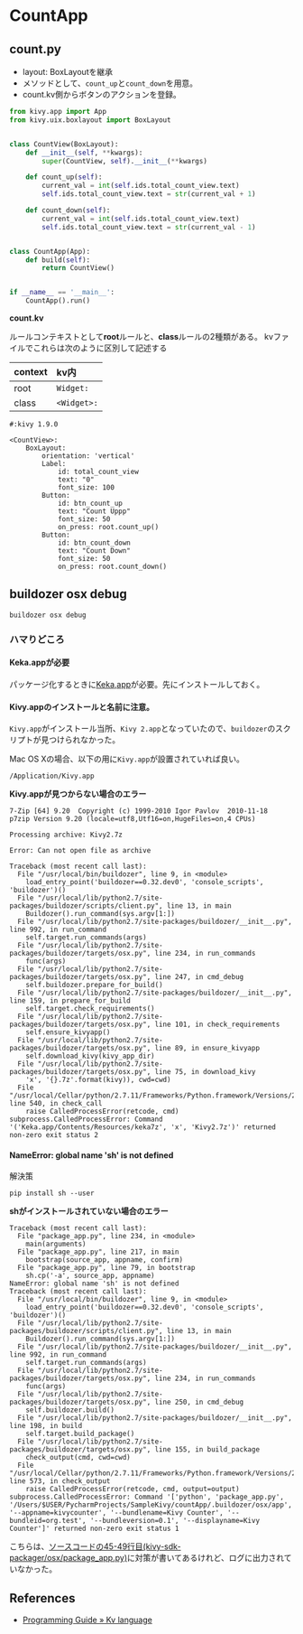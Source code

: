 # CountApp

## count.py

- layout: BoxLayoutを継承
- メソッドとして、```count_up```と```count_down```を用意。
- count.kv側からボタンのアクションを登録。

```count.py
from kivy.app import App
from kivy.uix.boxlayout import BoxLayout


class CountView(BoxLayout):
    def __init__(self, **kwargs):
        super(CountView, self).__init__(**kwargs)

    def count_up(self):
        current_val = int(self.ids.total_count_view.text)
        self.ids.total_count_view.text = str(current_val + 1)

    def count_down(self):
        current_val = int(self.ids.total_count_view.text)
        self.ids.total_count_view.text = str(current_val - 1)


class CountApp(App):
    def build(self):
        return CountView()


if __name__ == '__main__':
    CountApp().run()
```

**count.kv**

ルールコンテキストとして**root**ルールと、**class**ルールの2種類がある。
kvファイルでこれらは次のように区別して記述する


|context|kv内|
|:----|:----|
|root|```Widget:```|
|class|```<Widget>:```|


```
#:kivy 1.9.0

<CountView>:
    BoxLayout:
        orientation: 'vertical'
        Label:
            id: total_count_view
            text: "0"
            font_size: 100
        Button:
            id: btn_count_up
            text: "Count Uppp"
            font_size: 50
            on_press: root.count_up()
        Button:
            id: btn_count_down
            text: "Count Down"
            font_size: 50
            on_press: root.count_down()
```

## buildozer osx debug

```
buildozer osx debug
```

### ハマりどころ

#### Keka.appが必要

パッケージ化するときに[Keka,app](http://www.kekaosx.com/ja/)が必要。先にインストールしておく。

#### Kivy.appのインストールと名前に注意。

```Kivy.app```がインストール当所、```Kivy 2.app```となっていたので、```buildozer```のスクリプトが見つけられなかった。

Mac OS Xの場合、以下の用に```Kivy.app```が設置されていれば良い。

```
/Application/Kivy.app
```

**Kivy.appが見つからない場合のエラー**

```
7-Zip [64] 9.20  Copyright (c) 1999-2010 Igor Pavlov  2010-11-18
p7zip Version 9.20 (locale=utf8,Utf16=on,HugeFiles=on,4 CPUs)

Processing archive: Kivy2.7z

Error: Can not open file as archive

Traceback (most recent call last):
  File "/usr/local/bin/buildozer", line 9, in <module>
    load_entry_point('buildozer==0.32.dev0', 'console_scripts', 'buildozer')()
  File "/usr/local/lib/python2.7/site-packages/buildozer/scripts/client.py", line 13, in main
    Buildozer().run_command(sys.argv[1:])
  File "/usr/local/lib/python2.7/site-packages/buildozer/__init__.py", line 992, in run_command
    self.target.run_commands(args)
  File "/usr/local/lib/python2.7/site-packages/buildozer/targets/osx.py", line 234, in run_commands
    func(args)
  File "/usr/local/lib/python2.7/site-packages/buildozer/targets/osx.py", line 247, in cmd_debug
    self.buildozer.prepare_for_build()
  File "/usr/local/lib/python2.7/site-packages/buildozer/__init__.py", line 159, in prepare_for_build
    self.target.check_requirements()
  File "/usr/local/lib/python2.7/site-packages/buildozer/targets/osx.py", line 101, in check_requirements
    self.ensure_kivyapp()
  File "/usr/local/lib/python2.7/site-packages/buildozer/targets/osx.py", line 89, in ensure_kivyapp
    self.download_kivy(kivy_app_dir)
  File "/usr/local/lib/python2.7/site-packages/buildozer/targets/osx.py", line 75, in download_kivy
    'x', '{}.7z'.format(kivy)), cwd=cwd)
  File "/usr/local/Cellar/python/2.7.11/Frameworks/Python.framework/Versions/2.7/lib/python2.7/subprocess.py", line 540, in check_call
    raise CalledProcessError(retcode, cmd)
subprocess.CalledProcessError: Command '('Keka.app/Contents/Resources/keka7z', 'x', 'Kivy2.7z')' returned non-zero exit status 2
```

#### NameError: global name 'sh' is not defined

解決策

```
pip install sh --user
```


**shがインストールされていない場合のエラー**

```
Traceback (most recent call last):
  File "package_app.py", line 234, in <module>
    main(arguments)
  File "package_app.py", line 217, in main
    bootstrap(source_app, appname, confirm)
  File "package_app.py", line 79, in bootstrap
    sh.cp('-a', source_app, appname)
NameError: global name 'sh' is not defined
Traceback (most recent call last):
  File "/usr/local/bin/buildozer", line 9, in <module>
    load_entry_point('buildozer==0.32.dev0', 'console_scripts', 'buildozer')()
  File "/usr/local/lib/python2.7/site-packages/buildozer/scripts/client.py", line 13, in main
    Buildozer().run_command(sys.argv[1:])
  File "/usr/local/lib/python2.7/site-packages/buildozer/__init__.py", line 992, in run_command
    self.target.run_commands(args)
  File "/usr/local/lib/python2.7/site-packages/buildozer/targets/osx.py", line 234, in run_commands
    func(args)
  File "/usr/local/lib/python2.7/site-packages/buildozer/targets/osx.py", line 250, in cmd_debug
    self.buildozer.build()
  File "/usr/local/lib/python2.7/site-packages/buildozer/__init__.py", line 198, in build
    self.target.build_package()
  File "/usr/local/lib/python2.7/site-packages/buildozer/targets/osx.py", line 155, in build_package
    check_output(cmd, cwd=cwd)
  File "/usr/local/Cellar/python/2.7.11/Frameworks/Python.framework/Versions/2.7/lib/python2.7/subprocess.py", line 573, in check_output
    raise CalledProcessError(retcode, cmd, output=output)
subprocess.CalledProcessError: Command '['python', 'package_app.py', '/Users/$USER/PycharmProjects/SampleKivy/countApp/.buildozer/osx/app', '--appname=kivycounter', '--bundlename=Kivy Counter', '--bundleid=org.test', '--bundleversion=0.1', '--displayname=Kivy Counter']' returned non-zero exit status 1
```

こちらは、[ソースコードの45-49行目(kivy-sdk-packager/osx/package_app.py)](https://github.com/kivy/kivy-sdk-packager/blob/master/osx/package_app.py)に対策が書いてあるけれど、ログに出力されていなかった。

## References


- [Programming Guide » Kv language](https://kivy.org/docs/guide/lang.html#how-to-load-kv)
